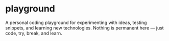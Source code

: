# playground
A personal coding playground for experimenting with ideas, testing snippets, and learning new technologies. Nothing is permanent here — just code, try, break, and learn.
